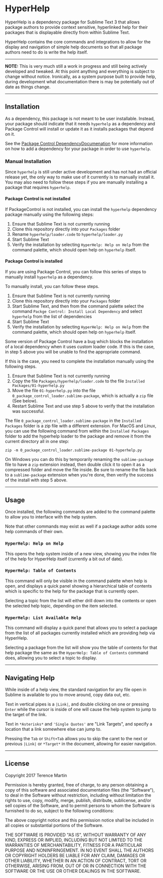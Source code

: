 HyperHelp
=========

HyperHelp is a dependency package for Sublime Text 3 that allows package
authors to provide context sensitive, hyperlinked help for their packages that
is displayable directly from within Sublime Text.

HyperHelp contains the core commands and integrations to allow for the display
and navigation of simple help documents so that all package authors need to do
is write the help itself.


-------------------------------------------------------------------------------

**NOTE:** This is very much still a work in progress and still being actively
developed and tweaked. At this point anything and everything is subject to
change without notice. Ironically, as a system purpose built to provide help,
during development what documentation there is may be potentially out of date
as things change.

-------------------------------------------------------------------------------


## Installation ##

As a dependency, this package is not meant to be user installable. Instead,
your package should indicate that it needs `hyperhelp` as a dependency and
Package Control will install or update it as it installs packages that depend
on it.

See the [Package Control DependencyDocumenation](https://packagecontrol.io/docs/dependencies)
for more information on how to add a dependency for your package in order to use
`hyperhelp`.


### Manual Installation ###

Since `hyperhelp` is still under active development and has not had an official
release yet, the only way to make use of it currently is to manually install
it. You may also need to follow these steps if you are manually installing a
package that requires `hyperhelp`.


#### Package Control is not installed ####

If PackageControl is not installed, you can install the `hyperhelp` dependency
package manually using the following steps:

  1. Ensure that Sublime Text is not currently running
  2. Clone this repository directly into your `Packages` folder
  3. Rename `hyperhelp/loader.code` to `hyperhelp/loader.py`
  4. Start Sublime Text
  5. Verify the installation by selecting `HyperHelp: Help on Help` from the
     command palette, which should open help on `hyperhelp` itself.

#### Package Control is installed ####

If you are using Package Control, you can follow this series of steps to
manually install `hyperhelp` as a dependency.

To manually install, you can follow these steps.

  1. Ensure that Sublime Text is not currently running
  2. Clone this repository directly into your `Packages` folder
  3. Start Sublime Text, and then from the command palette select the command
     `Packge Control: Install Local Dependency` and select `hyperhelp` from the
     list of dependencies
  4. Start Sublime Text
  5. Verify the installation by selecting `HyperHelp: Help on Help` from the
     command palette, which should open help on `hyperhelp` itself.

Some version of Package Control have a bug which blocks the installation of a
local dependency when it uses custom loader code. If this is the case, in step
5 above you will be unable to find the appropriate command.

If this is the case, you need to complete the installation manually using the
following steps.

  1. Ensure that Sublime Text is not currently running
  2. Copy the file `Packages/hyperhelp/loader.code` to the file
     `Installed Packages/01-hyperhelp.py`
  3. Move the file `01-hyperhelp.py` into the file `0_package_control_loader.sublime-package`,
     which is actually a `zip` file (See below).
  4. Restart Sublime Text and use step 5 above to verify that the installation
     was successful.

The file `0_package_control_loader.sublime-package` in the `Installed Packages`
folder is a zip file with a different extension. For MacOS and Linux, you can
use the following command from within the `Installed Packages` folder to add
the hyperhelp loader to the package and remove it from the current directory
all in one step:

    zip -m 0_package_control_loader.sublime-package 01-hyperhelp.py

On Windows you can do this by temporarily renaming the `sublime-package` file
to have a `zip` extension instead, then double click it to open it as a
compressed folder and move the file inside. Be sure to rename the file back to
a `sublime-package` extension when you're done, then verify the success of the
install with step 5 above.


-------------------------------------------------------------------------------


## Usage ##

Once installed, the following commands are added to the command palette to allow
you to interface with the help system.

Note that other commands may exist as well if a package author adds some help
commands of their own.


### `HyperHelp: Help on Help` ###

This opens the help system inside of a new view, showing you the index file of
the help for HyperHelp itself (currently a bit out of date).


### `HyperHelp: Table of Contents` ###

This command will only be visible in the command palette when help is open, and
displays a quick panel showing a hierarchical table of contents which is
specific to the help for the package that is currently open.

Selecting a topic from the list will either drill down into the contents or open
the selected help topic, depending on the item selected.


### `HyperHelp: List Available Help` ###

This command will display a quick panel that allows you to select a package
from the list of all packages currently installed which are providing help via
HyperHelp.

Selecting a package from the list will show you the table of contents for that
help package the same as the `HyperHelp: Table of Contents` command does,
allowing you to select a topic to display.


-------------------------------------------------------------------------------


## Navigating Help ##

While inside of a help view, the standard navigation for any file open in
Sublime is available to you to move around, copy data out, etc.

Text in vertical pipes is a `|Link|`, and double clicking on one or pressing
`Enter` while the cursor is inside of one will cause the help system to jump to
the target of the link.

Text in `*Asterisks*` and `'Single Quotes'` are "Link Targets", and specify a
location that a link somewhere else can jump to.

Pressing the `Tab` or `Shift+Tab` allows you to skip the caret to the next or
previous `|Link|` or `*Target*` in the document, allowing for easier
navigation.


-------------------------------------------------------------------------------


## License ##

Copyright 2017 Terence Martin

Permission is hereby granted, free of charge, to any person obtaining a copy of
this software and associated documentation files (the "Software"), to deal in
the Software without restriction, including without limitation the rights to
use, copy, modify, merge, publish, distribute, sublicense, and/or sell copies
of the Software, and to permit persons to whom the Software is furnished to do
so, subject to the following conditions:

The above copyright notice and this permission notice shall be included in all
copies or substantial portions of the Software.

THE SOFTWARE IS PROVIDED "AS IS", WITHOUT WARRANTY OF ANY KIND, EXPRESS OR
IMPLIED, INCLUDING BUT NOT LIMITED TO THE WARRANTIES OF MERCHANTABILITY,
FITNESS FOR A PARTICULAR PURPOSE AND NONINFRINGEMENT. IN NO EVENT SHALL THE
AUTHORS OR COPYRIGHT HOLDERS BE LIABLE FOR ANY CLAIM, DAMAGES OR OTHER
LIABILITY, WHETHER IN AN ACTION OF CONTRACT, TORT OR OTHERWISE, ARISING FROM,
OUT OF OR IN CONNECTION WITH THE SOFTWARE OR THE USE OR OTHER DEALINGS IN THE
SOFTWARE.
